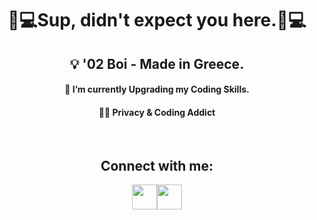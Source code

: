 <h1 align="center">👨💻Sup, didn't expect you here.👨💻</h1>

<h2 align="center">💡 '02 Boi - Made in Greece.</h2>
<h4 align="center">🧠 I’m currently Upgrading my Coding Skills.</h4>
<h4 align="center">👨‍💻 Privacy & Coding Addict</h4>
<br>

<h2 align="center">Connect with me:</h2>
<p align="center"><a href="https://www.linkedin.com/in/spiros-vlachos-65ba78204/"><img src="https://cdn-icons-png.flaticon.com/512/174/174857.png" height="40" width="40" /></a><a href="https://www.instagram.com/spirosvl999"><img src="https://external-content.duckduckgo.com/iu/?u=https%3A%2F%2Fwww.aesthetx.com%2Fwp-content%2Fuploads%2F2021%2F01%2F1200px-Instagram_logo_2016.svg-1-min.png&f=1&nofb=1" height="40" width="40" /></a></p>
<br>
